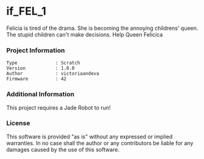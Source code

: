 if_FEL_1
================

Felicia is tired of the drama. She is becoming the annoying childrens' queen. The stupid children can't make decisions. Help Queen Felicica

### Project Information
```
Type              : Scratch
Version           : 1.0.0
Author            : victoriaandeva
Firmware          : 42
```

### Additional Information
This project requires a Jade Robot to run!

### License
This software is provided "as is" without any expressed or implied warranties.  In no case shall the author or any contributors be liable for any damages caused by the use of this software.


